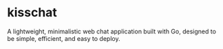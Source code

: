 # kisschat
A lightweight, minimalistic web chat application built with Go, designed to be simple, efficient, and easy to deploy. 
